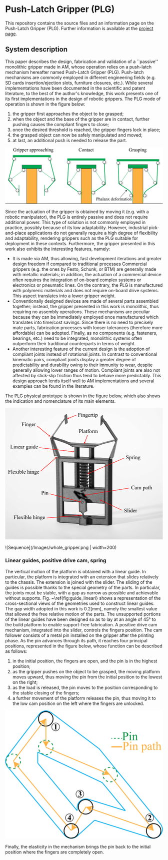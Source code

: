 # Push-Latch Gripper (PLG) 

This repository contains the source files and an information page on the Push-Latch Gripper (PLG).
Further information is available at the [project page](https://made-iit.github.io/plg/).

## System description

This paper describes the design, fabrication and validation of a ``passive'' monolithic gripper made in AM, whose operation relies on a push-latch mechanism hereafter named Push-Latch Gripper (PLG).
Push-latch mechanisms are commonly employed in different engineering fields (e.g. SD cards insertion/ejection slots, furniture closures, etc.). While several implementations have been documented in the scientific and patent literature, to the best of the author's knowledge, this work presents one of its first implementations in the design of robotic grippers.
The PLG mode of operation is shown in the figure below: 
1. the gripper first approaches the object to be grasped; 
2. when the object and the base of the gripper are in contact, further pushing causes the compliant fingers to close; 
3. once the desired threshold is reached, the gripper fingers lock in place; 
4. the grasped object can now be safely manipulated and moved; 
5. at last, an additional push is needed to release the part. 

![Sequence](/Images/grasping_seq.png)

Since the actuation of the gripper is obtained by moving it (e.g. with a robotic manipulator), the PLG is entirely passive and does not require additional power. This type of solution is not commonly employed in practice, possibly because of its low adaptability. However, industrial pick-and-place applications do not generally require a high degree of flexibility and adaptability, rendering grippers such as the PLG suitable for deployment in these contexts.
Furthermore, the gripper presented in this work also exhibits the interesting features, namely: 

* It is made via AM, thus allowing, fast development iterations and greater design freedom if compared to traditional processes Commercial grippers (e.g. the ones by Festo, Schunk, or BTM) are generally made with metallic materials; in addition, the actuation of a commercial device often requires the integration of on-board complex systems or electronics or pneumatic lines. On the contrary, the PLG is manufactured with polymeric materials and does not require on-board drive systems.
This aspect translates into a lower gripper weight.
* Conventionally designed devices are made of several parts assembled together; instead, the gripper presented in this work is monolithic, thus requiring no assembly operations.
These mechanisms are peculiar because they can be immediately employed once manufactured which translates into time/cost savings.
Since there is no need to precisely mate parts, fabrication processes with looser tolerances (therefore more affordable) can be adopted.
Finally, as no components (e.g. fasteners, bearings, etc.) need to be integrated,  monolithic systems often outperform their traditional counterparts in terms of weight.
* Another interesting feature of the current design is the adoption of compliant joints instead of rotational joints.
In contrast to conventional kinematic pairs, compliant joints display a greater degree of predictability and durability owing to their immunity to wear, despite generally allowing lower ranges of motion.
Compliant joints are also not affected by stick-slip friction thus tend to behave more predictably.
This design approach lends itself well to AM implementations and several examples can be found in the literature.

The PLG physical prototype is shown in the figure below, which also shows the indication and nomenclature of its main elements.

<img src="/Images/whole_gripper.png" alt="Sequence" width="1000" title="Whole gripper">

![Sequence](/Images/whole_gripper.png | width=200)

### Linear guides, positive drive cam, spring

The vertical motion of the platform is obtained with a linear guide. In particular, the platform is integrated with an extension that slides relatively to the chassis. The extension is joined with the slider.
The sliding of the guides is possible thanks to the special geometry of the parts.
In particular, the joints must be stable, with a gap as narrow as possible and achievable without supports.
Fig. ~\ref{fig:guide_lineari} shows a representation of the cross-sectional views of the geometries used to construct linear guides.
The gap width adopted in this work is 0.2[mm], namely the smallest value that allowed the free relative motion of the parts.
The unsupported portions of the linear guides have been designed so as to lay at an angle of 45° to the build platform to enable support-free fabrication.
A positive drive cam mechanism, integrated into the slider, controls the fingers position.
The cam follower consists of a metal pin installed on the gripper after the printing phase.
As the pin advances through its path, it reaches four principal positions, represented in the figure below, whose function can be described as follows:

1. in the initial position, the fingers are open, and the pin is in the highest position;
2. as the gripper pushes on the object to be grasped, the moving platform moves upward, thus moving the pin from the initial position to the lowest on the right;
3. as the load is released, the pin moves to the position corresponding to the stable closing of the fingers;
4. a further movement of the platform releases the pin, thus moving it to the low cam position on the left where the fingers are unlocked.

![Cam path](/Images/cam_path.png)

Finally, the elasticity in the mechanism brings the pin back to the initial position where the fingers are completely open.
